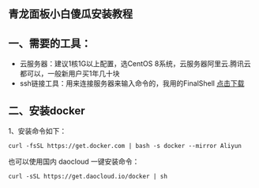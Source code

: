 青龙面板小白傻瓜安装教程
-------
一、需要的工具：
-------
* 云服务器：建议1核1G以上配置，选CentOS 8系统，云服务器阿里云.腾讯云都可以，一般新用户买1年几十块<br>
* ssh链接工具：用来连接服务器来输入命令的，我用的FinalShell  [点击下载](http://www.hostbuf.com/downloads/finalshell_install.exe)<br>

二、安装docker<br>
-------
1、安装命令如下：

    curl -fsSL https://get.docker.com | bash -s docker --mirror Aliyun
 也可以使用国内 daocloud 一键安装命令：

    curl -sSL https://get.daocloud.io/docker | sh


